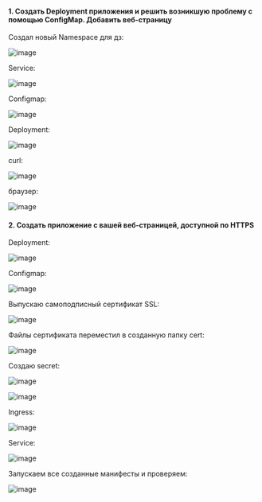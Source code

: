 #### 1. Создать Deployment приложения и решить возникшую проблему с помощью ConfigMap. Добавить веб-страницу

Создал новый Namespace для дз:

![image](https://github.com/inyushov/devops-netology/assets/127683348/ded02b93-efdf-437f-bdf3-58e8df867c3e)

Service:

![image](https://github.com/inyushov/devops-netology/assets/127683348/c63e7e6e-2102-41f9-b7f5-ffdc982284dc)

Configmap:

![image](https://github.com/inyushov/devops-netology/assets/127683348/484df597-1319-4ce6-a6a7-1a85e2c711cc)

Deployment:

![image](https://github.com/inyushov/devops-netology/assets/127683348/bac80cec-3d2a-4f0a-a02c-7544040d3d4a)

curl:

![image](https://github.com/inyushov/devops-netology/assets/127683348/ff1f0e31-29e0-4785-a970-98400de2513e)

браузер:

![image](https://github.com/inyushov/devops-netology/assets/127683348/74f106fc-e0c4-48b8-9aff-b9eab4d1c9fd)

#### 2. Создать приложение с вашей веб-страницей, доступной по HTTPS

Deployment:

![image](https://github.com/inyushov/devops-netology/assets/127683348/081bc4a7-97cc-4bf2-92a5-8175a5e07692)

Configmap:

![image](https://github.com/inyushov/devops-netology/assets/127683348/02dd3585-6dbe-46ce-800b-19f4787a2dc3)

Выпускаю самоподписный сертификат SSL:

![image](https://github.com/inyushov/devops-netology/assets/127683348/6fe02df3-19c3-4077-9045-a03c92d4898d)

Файлы сертификата переместил в созданную папку cert:

![image](https://github.com/inyushov/devops-netology/assets/127683348/c5e7aff4-0db0-4a66-9a22-cb43ff21df92)

Создаю secret:

![image](https://github.com/inyushov/devops-netology/assets/127683348/9a84b821-616d-4f2b-92ef-c6061215f07d)

![image](https://github.com/inyushov/devops-netology/assets/127683348/9a146ee9-6b7b-4c12-bed1-9a38e3573412)


Ingress:

![image](https://github.com/inyushov/devops-netology/assets/127683348/31884a82-5bea-4d3c-9e42-f847b5101b7d)

Service:

![image](https://github.com/inyushov/devops-netology/assets/127683348/14b857f7-4910-4fae-84db-63f6862591d6)

Запускаем все созданные манифесты и проверяем:

![image](https://github.com/inyushov/devops-netology/assets/127683348/7ee07612-8572-4b4e-8787-758e54c894a5)











